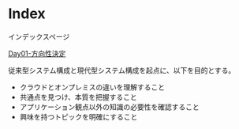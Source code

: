 # Index

インデックスページ

[Day01-方向性決定](day01/workshop-01.md)

従来型システム構成と現代型システム構成を起点に、以下を目的とする。

* クラウドとオンプレミスの違いを理解すること
* 共通点を見つけ、本質を把握すること
* アプリケーション観点以外の知識の必要性を確認すること
* 興味を持つトピックを明確にすること
